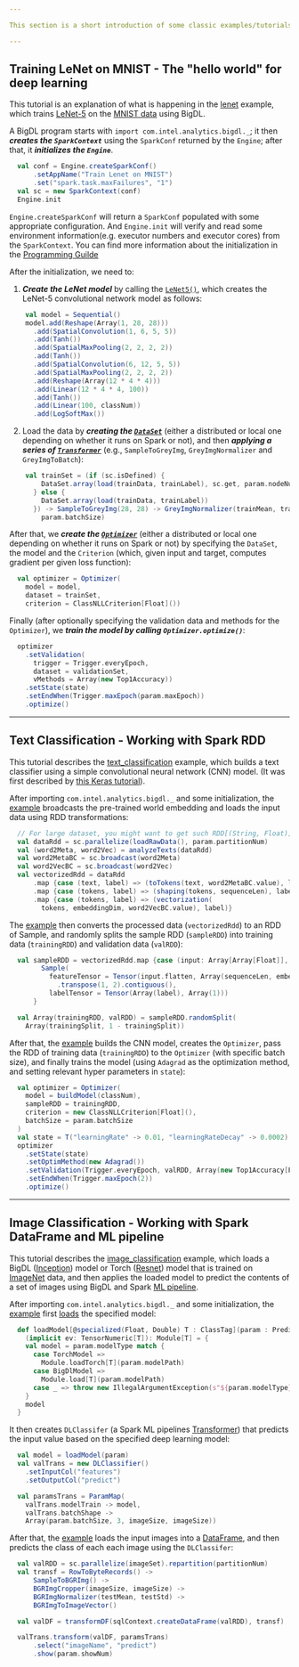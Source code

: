 ```yaml
---

This section is a short introduction of some classic examples/tutorials. They can give you a clear idea of how to build simple deep learning programs using BigDL. Besides these examples, BigDL also provides plenty of models ready for re-use and examples in both Scala and Python - refer to [Resources](resources.md) section for details. 

---
```

## **Training LeNet on MNIST - The "hello world" for deep learning**
This tutorial is an explanation of what is happening in the [lenet](https://github.com/intel-analytics/BigDL/tree/master/spark/dl/src/main/scala/com/intel/analytics/bigdl/models/lenet/Train.scala) example, which trains [LeNet-5](http://yann.lecun.com/exdb/lenet/) on the [MNIST data](http://yann.lecun.com/exdb/mnist/) using BigDL.

A BigDL program starts with `import com.intel.analytics.bigdl._`; it then _**creates the `SparkContext`**_ using the `SparkConf` returned by the `Engine`; after that, it _**initializes the `Engine`**_.
````scala
  val conf = Engine.createSparkConf()
      .setAppName("Train Lenet on MNIST")
      .set("spark.task.maxFailures", "1")
  val sc = new SparkContext(conf)
  Engine.init
````
````Engine.createSparkConf```` will return a ````SparkConf```` populated with some appropriate configuration. And ````Engine.init```` will verify and read some environment information(e.g. executor numbers and executor cores) from the ````SparkContext````. You can find more information about the initialization in the [Programming Guilde](https://github.com/intel-analytics/BigDL/wiki/Programming-Guide#engine)

After the initialization, we need to:

1. _**Create the LeNet model**_ by calling the [````LeNet5()````](https://github.com/intel-analytics/BigDL/tree/master/spark/dl/src/main/scala/com/intel/analytics/bigdl/models/lenet/LeNet5.scala), which creates the LeNet-5 convolutional network model as follows:

````scala
    val model = Sequential()
    model.add(Reshape(Array(1, 28, 28)))
      .add(SpatialConvolution(1, 6, 5, 5))
      .add(Tanh())
      .add(SpatialMaxPooling(2, 2, 2, 2))
      .add(Tanh())
      .add(SpatialConvolution(6, 12, 5, 5))
      .add(SpatialMaxPooling(2, 2, 2, 2))
      .add(Reshape(Array(12 * 4 * 4)))
      .add(Linear(12 * 4 * 4, 100))
      .add(Tanh())
      .add(Linear(100, classNum))
      .add(LogSoftMax())
````
2. Load the data by _**creating the [```DataSet```](https://github.com/intel-analytics/BigDL/blob/master/spark/dl/src/main/scala/com/intel/analytics/bigdl/dataset)**_ (either a distributed or local one depending on whether it runs on Spark or not), and then _**applying a series of [```Transformer```](https://github.com/intel-analytics/BigDL/blob/master/spark/dl/src/main/scala/com/intel/analytics/bigdl/dataset)**_ (e.g., ````SampleToGreyImg````, ````GreyImgNormalizer```` and ````GreyImgToBatch````):

````scala
    val trainSet = (if (sc.isDefined) {
        DataSet.array(load(trainData, trainLabel), sc.get, param.nodeNumber)
      } else {
        DataSet.array(load(trainData, trainLabel))
      }) -> SampleToGreyImg(28, 28) -> GreyImgNormalizer(trainMean, trainStd) -> GreyImgToBatch(
        param.batchSize)
````

After that, we _**create the [```Optimizer```](https://github.com/intel-analytics/BigDL/tree/master/spark/dl/src/main/scala/com/intel/analytics/bigdl/optim)**_ (either a distributed or local one depending on whether it runs on Spark or not) by specifying the ````DataSet````, the model and the ````Criterion```` (which, given input and target, computes gradient per given loss function):
````scala
  val optimizer = Optimizer(
    model = model,
    dataset = trainSet,
    criterion = ClassNLLCriterion[Float]())
````

Finally (after optionally specifying the validation data and methods for the ````Optimizer````), we _**train the model by calling ````Optimizer.optimize()````**_:
````scala
  optimizer
    .setValidation(
      trigger = Trigger.everyEpoch,
      dataset = validationSet,
      vMethods = Array(new Top1Accuracy))
    .setState(state)
    .setEndWhen(Trigger.maxEpoch(param.maxEpoch))
    .optimize()
````

---
## Text Classification - Working with Spark RDD
This tutorial describes the [text_classification](https://github.com/intel-analytics/BigDL/tree/master/spark/dl/src/main/scala/com/intel/analytics/bigdl/example/textclassification) example, which builds a text classifier using a simple convolutional neural network (CNN) model. (It was first described by [this Keras tutorial](https://blog.keras.io/using-pre-trained-word-embeddings-in-a-keras-model.html)).

After importing ```com.intel.analytics.bigdl._``` and some initialization, the [example](https://github.com/intel-analytics/BigDL/blob/master/spark/dl/src/main/scala/com/intel/analytics/bigdl/example/textclassification/TextClassifier.scala) broadcasts the pre-trained world embedding and loads the input data using RDD transformations:
````scala
  // For large dataset, you might want to get such RDD[(String, Float)] from HDFS
  val dataRdd = sc.parallelize(loadRawData(), param.partitionNum)
  val (word2Meta, word2Vec) = analyzeTexts(dataRdd)
  val word2MetaBC = sc.broadcast(word2Meta)
  val word2VecBC = sc.broadcast(word2Vec)
  val vectorizedRdd = dataRdd
      .map {case (text, label) => (toTokens(text, word2MetaBC.value), label)}
      .map {case (tokens, label) => (shaping(tokens, sequenceLen), label)}
      .map {case (tokens, label) => (vectorization(
        tokens, embeddingDim, word2VecBC.value), label)}
````

The [example](https://github.com/intel-analytics/BigDL/blob/master/spark/dl/src/main/scala/com/intel/analytics/bigdl/example/textclassification/TextClassifier.scala) then converts the processed data (`vectorizedRdd`) to an RDD of Sample, and randomly splits the sample RDD (`sampleRDD`) into training data (`trainingRDD`) and validation data (`valRDD`):
````scala
  val sampleRDD = vectorizedRdd.map {case (input: Array[Array[Float]], label: Float) =>
        Sample(
          featureTensor = Tensor(input.flatten, Array(sequenceLen, embeddingDim))
            .transpose(1, 2).contiguous(),
          labelTensor = Tensor(Array(label), Array(1)))
      }

  val Array(trainingRDD, valRDD) = sampleRDD.randomSplit(
    Array(trainingSplit, 1 - trainingSplit))
````

After that, the [example](https://github.com/intel-analytics/BigDL/blob/master/spark/dl/src/main/scala/com/intel/analytics/bigdl/example/textclassification/TextClassifier.scala) builds the CNN model, creates the ````Optimizer````, pass the RDD of training data (`trainingRDD`) to the ```Optimizer``` (with specific batch size), and finally trains the model (using ````Adagrad```` as the optimization method, and setting relevant hyper parameters in ````state````):
````scala
  val optimizer = Optimizer(
    model = buildModel(classNum),
    sampleRDD = trainingRDD,
    criterion = new ClassNLLCriterion[Float](),
    batchSize = param.batchSize
  )
  val state = T("learningRate" -> 0.01, "learningRateDecay" -> 0.0002)
  optimizer
    .setState(state)
    .setOptimMethod(new Adagrad())
    .setValidation(Trigger.everyEpoch, valRDD, Array(new Top1Accuracy[Float]), param.batchSize)
    .setEndWhen(Trigger.maxEpoch(2))
    .optimize()
````

---
## **Image Classification** - Working with Spark DataFrame and ML pipeline
This tutorial describes the [image_classification](https://github.com/intel-analytics/BigDL/tree/master/spark/dl/src/main/scala/com/intel/analytics/bigdl/example/imageclassification) example, which loads a BigDL ([Inception](http://arxiv.org/abs/1409.4842)) model or Torch ([Resnet](https://arxiv.org/abs/1512.03385)) model that is trained on [ImageNet](http://image-net.org/download-images) data, and then applies the loaded model to predict the contents of a set of images using BigDL and Spark [ML pipeline](https://spark.apache.org/docs/1.6.3/ml-guide.html).

After importing ```com.intel.analytics.bigdl._``` and some initialization, the [example](https://github.com/intel-analytics/BigDL/blob/master/spark/dl/src/main/scala/com/intel/analytics/bigdl/example/imageclassification/ImagePredictor.scala) first [loads](https://github.com/intel-analytics/BigDL/blob/master/spark/dl/src/main/scala/com/intel/analytics/bigdl/example/imageclassification/MlUtils.scala) the specified model:

````scala
  def loadModel[@specialized(Float, Double) T : ClassTag](param : PredictParams)
    (implicit ev: TensorNumeric[T]): Module[T] = {
    val model = param.modelType match {
      case TorchModel =>
        Module.loadTorch[T](param.modelPath)
      case BigDlModel =>
        Module.load[T](param.modelPath)
      case _ => throw new IllegalArgumentException(s"${param.modelType}")
    }
    model
  }
````

It then creates ```DLClassifer``` (a Spark ML pipelines [Transformer](https://spark.apache.org/docs/1.6.3/ml-pipeline.html#transformers)) that predicts the input value based on the specified deep learning model:
````scala
  val model = loadModel(param)
  val valTrans = new DLClassifier()
    .setInputCol("features")
    .setOutputCol("predict")

  val paramsTrans = ParamMap(
    valTrans.modelTrain -> model,
    valTrans.batchShape ->
    Array(param.batchSize, 3, imageSize, imageSize))
````

After that, the [example](https://github.com/intel-analytics/BigDL/blob/master/spark/dl/src/main/scala/com/intel/analytics/bigdl/example/imageclassification/ImagePredictor.scala)  loads the input images into a [DataFrame](https://spark.apache.org/docs/1.6.3/ml-guide.html#dataframe), and then predicts the class of each each image using the ```DLClassifer```:
````scala
  val valRDD = sc.parallelize(imageSet).repartition(partitionNum)
  val transf = RowToByteRecords() ->
      SampleToBGRImg() ->
      BGRImgCropper(imageSize, imageSize) ->
      BGRImgNormalizer(testMean, testStd) ->
      BGRImgToImageVector()

  val valDF = transformDF(sqlContext.createDataFrame(valRDD), transf)

  valTrans.transform(valDF, paramsTrans)
      .select("imageName", "predict")
      .show(param.showNum)
````

